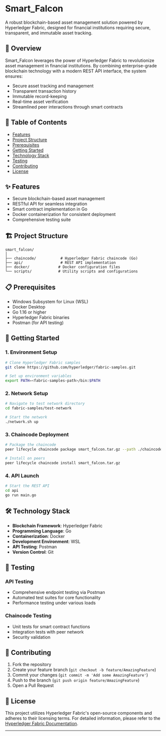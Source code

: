 # Smart_Falcon 

A robust blockchain-based asset management solution powered by Hyperledger Fabric, designed for financial institutions requiring secure, transparent, and immutable asset tracking.

## 🎯 Overview

Smart_Falcon leverages the power of Hyperledger Fabric to revolutionize asset management in financial institutions. By combining enterprise-grade blockchain technology with a modern REST API interface, the system ensures:

- Secure asset tracking and management
- Transparent transaction history
- Immutable record-keeping
- Real-time asset verification
- Streamlined peer interactions through smart contracts

## 📑 Table of Contents

- [Features](#features)
- [Project Structure](#project-structure)
- [Prerequisites](#prerequisites)
- [Getting Started](#getting-started)
- [Technology Stack](#technology-stack)
- [Testing](#testing)
- [Contributing](#contributing)
- [License](#license)

## ✨ Features

- Secure blockchain-based asset management
- RESTful API for seamless integration
- Smart contract implementation in Go
- Docker containerization for consistent deployment
- Comprehensive testing suite

## 🏗 Project Structure

```
smart_falcon/
│
├── chaincode/           # Hyperledger Fabric chaincode (Go)
├── api/                 # REST API implementation
├── docker/             # Docker configuration files
└── scripts/            # Utility scripts and configurations
```

## 📋 Prerequisites

- Windows Subsystem for Linux (WSL)
- Docker Desktop
- Go 1.16 or higher
- Hyperledger Fabric binaries
- Postman (for API testing)

## 🚀 Getting Started

### 1. Environment Setup

```bash
# Clone Hyperledger Fabric samples
git clone https://github.com/hyperledger/fabric-samples.git

# Set up environment variables
export PATH=<fabric-samples-path>/bin:$PATH
```

### 2. Network Setup

```bash
# Navigate to test network directory
cd fabric-samples/test-network

# Start the network
./network.sh up
```

### 3. Chaincode Deployment

```bash
# Package the chaincode
peer lifecycle chaincode package smart_falcon.tar.gz --path ./chaincode --lang golang --label smart_falcon_1.0

# Install on peers
peer lifecycle chaincode install smart_falcon.tar.gz
```

### 4. API Launch

```bash
# Start the REST API
cd api
go run main.go
```

## 🛠 Technology Stack

- **Blockchain Framework**: Hyperledger Fabric
- **Programming Language**: Go
- **Containerization**: Docker
- **Development Environment**: WSL
- **API Testing**: Postman
- **Version Control**: Git

## 🧪 Testing

### API Testing
- Comprehensive endpoint testing via Postman
- Automated test suites for core functionality
- Performance testing under various loads

### Chaincode Testing
- Unit tests for smart contract functions
- Integration tests with peer network
- Security validation

## 🤝 Contributing

1. Fork the repository
2. Create your feature branch (`git checkout -b feature/AmazingFeature`)
3. Commit your changes (`git commit -m 'Add some AmazingFeature'`)
4. Push to the branch (`git push origin feature/AmazingFeature`)
5. Open a Pull Request

## 📄 License

This project utilizes Hyperledger Fabric's open-source components and adheres to their licensing terms. For detailed information, please refer to the [Hyperledger Fabric Documentation](https://hyperledger-fabric.readthedocs.io/).

---
